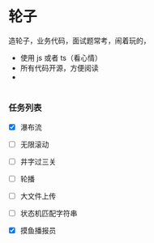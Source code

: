 # 轮子
造轮子，业务代码，面试题常考，闹着玩的，

* 使用 js 或者 ts（看心情）
* 所有代码开源，方便阅读
* 

#

### 任务列表

* [x] 瀑布流
* [ ] 无限滚动
* [ ] 井字过三关
* [ ] 轮播
* [ ] 大文件上传
* [ ] 状态机匹配字符串
* [x] 摸鱼播报员


